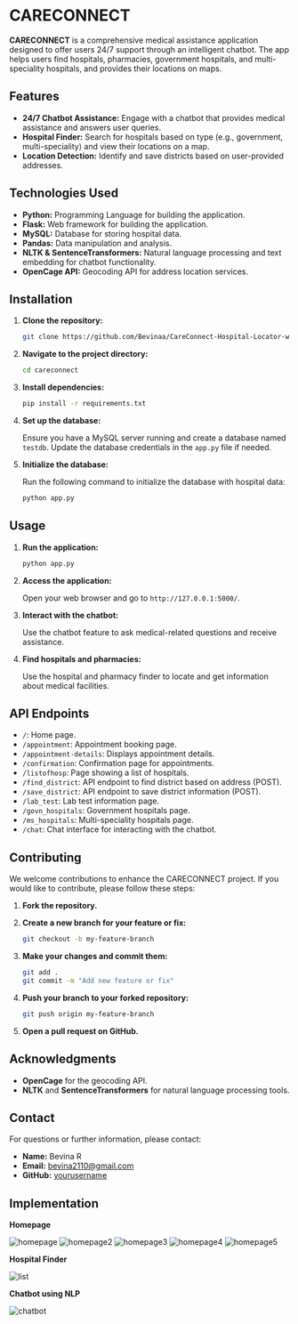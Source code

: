 # CARECONNECT

**CARECONNECT** is a comprehensive medical assistance application designed to offer users 24/7 support through an intelligent chatbot. The app helps users find hospitals, pharmacies, government hospitals, and multi-speciality hospitals, and provides their locations on maps. 

## Features

- **24/7 Chatbot Assistance:** Engage with a chatbot that provides medical assistance and answers user queries.
- **Hospital Finder:** Search for hospitals based on type (e.g., government, multi-speciality) and view their locations on a map.
- **Location Detection:** Identify and save districts based on user-provided addresses.

## Technologies Used

- **Python:** Programming Language for building the application.
- **Flask:** Web framework for building the application.
- **MySQL:** Database for storing hospital data.
- **Pandas:** Data manipulation and analysis.
- **NLTK & SentenceTransformers:** Natural language processing and text embedding for chatbot functionality.
- **OpenCage API:** Geocoding API for address location services.

## Installation

1. **Clone the repository:**

    ```bash
    git clone https://github.com/Bevinaa/CareConnect-Hospital-Locator-with-Medical-Chatbot.git
    ```

2. **Navigate to the project directory:**

    ```bash
    cd careconnect
    ```

3. **Install dependencies:**

    ```bash
    pip install -r requirements.txt
    ```

4. **Set up the database:**

    Ensure you have a MySQL server running and create a database named `testdb`. Update the database credentials in the `app.py` file if needed.

5. **Initialize the database:**

    Run the following command to initialize the database with hospital data:

    ```bash
    python app.py
    ```

## Usage

1. **Run the application:**

    ```bash
    python app.py
    ```

2. **Access the application:**
   
    Open your web browser and go to `http://127.0.0.1:5000/`.

3. **Interact with the chatbot:**

    Use the chatbot feature to ask medical-related questions and receive assistance.

4. **Find hospitals and pharmacies:**

    Use the hospital and pharmacy finder to locate and get information about medical facilities.

## API Endpoints

- `/`: Home page.
- `/appointment`: Appointment booking page.
- `/appointment-details`: Displays appointment details.
- `/confirmation`: Confirmation page for appointments.
- `/listofhosp`: Page showing a list of hospitals.
- `/find_district`: API endpoint to find district based on address (POST).
- `/save_district`: API endpoint to save district information (POST).
- `/lab_test`: Lab test information page.
- `/govn_hospitals`: Government hospitals page.
- `/ms_hospitals`: Multi-speciality hospitals page.
- `/chat`: Chat interface for interacting with the chatbot.

## Contributing

We welcome contributions to enhance the CARECONNECT project. If you would like to contribute, please follow these steps:

1. **Fork the repository.**
2. **Create a new branch for your feature or fix:**

    ```bash
    git checkout -b my-feature-branch
    ```

3. **Make your changes and commit them:**

    ```bash
    git add .
    git commit -m "Add new feature or fix"
    ```

4. **Push your branch to your forked repository:**

    ```bash
    git push origin my-feature-branch
    ```

5. **Open a pull request on GitHub.**


## Acknowledgments

- **OpenCage** for the geocoding API.
- **NLTK** and **SentenceTransformers** for natural language processing tools.

## Contact

For questions or further information, please contact:

- **Name:** Bevina R
- **Email:** bevina2110@gmail.com
- **GitHub:** [yourusername](https://github.com/Bevinaa)

## Implementation

**Homepage**

![homepage](https://github.com/user-attachments/assets/1c5b262d-3289-4cd6-8529-925d4ddde901)
![homepage2](https://github.com/user-attachments/assets/76550882-fec3-4227-a236-7fae04ef9d53)
![homepage3](https://github.com/user-attachments/assets/588921b4-55b3-4762-8b0d-bf658e2b767e)
![homepage4](https://github.com/user-attachments/assets/6964b48c-272b-4c28-a003-eae0019c2ccf)
![homepage5](https://github.com/user-attachments/assets/aebf71df-daf7-40d3-8563-e33112d7772e)

**Hospital Finder**

![list](https://github.com/user-attachments/assets/6f71c84f-e496-4d9b-88eb-6d45383fb8ae)

**Chatbot using NLP**

![chatbot](https://github.com/user-attachments/assets/d47bb549-df0c-4772-b33b-18873df7dcf5)
